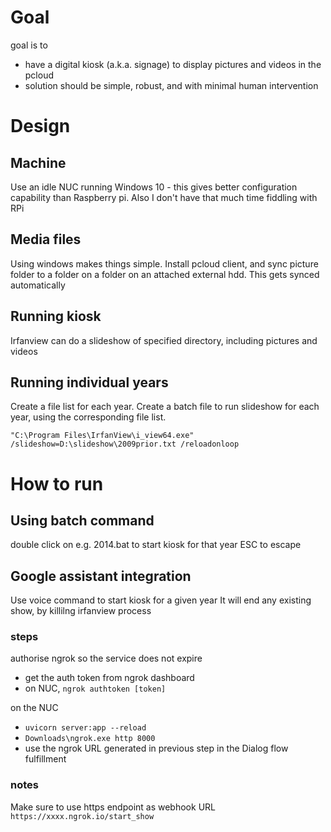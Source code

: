 # Goal

goal is to 
- have a digital kiosk (a.k.a. signage) to display pictures and videos in the pcloud
- solution should be simple, robust, and with minimal human intervention

# Design

## Machine
Use an idle NUC running Windows 10 - this gives better configuration capability than Raspberry pi. Also I don't have that much time fiddling with RPi

## Media files
Using windows makes things simple. Install pcloud client, and sync picture folder to a folder on a folder on an attached external hdd. This gets synced automatically

## Running kiosk
Irfanview can do a slideshow of specified directory, including pictures and videos

## Running individual years
Create a file list for each year. Create a batch file to run slideshow for each year, using the corresponding file list.

```
"C:\Program Files\IrfanView\i_view64.exe" /slideshow=D:\slideshow\2009prior.txt /reloadonloop
```

# How to run

## Using batch command
double click on e.g. 2014.bat to start kiosk for that year
ESC to escape

## Google assistant integration
Use voice command to start kiosk for a given year
It will end any existing show, by killilng irfanview process

### steps
authorise ngrok so the service does not expire
- get the auth token from ngrok dashboard
- on NUC, `ngrok authtoken [token]`

on the NUC
- `uvicorn server:app --reload`
- `Downloads\ngrok.exe http 8000`
- use the ngrok URL generated in previous step in the Dialog flow fulfillment

### notes
Make sure to use https endpoint as webhook URL
`https://xxxx.ngrok.io/start_show`
